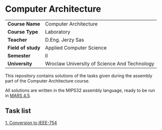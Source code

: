 # Computer Architecture

|                    |                          |
|--------------------|--------------------------|
| **Course Name**    | Computer Architecture    |
| **Course Type**    | Laboratory               |
| **Teacher**        | D.Eng. Jerzy Sas         |
| **Field of study** | Applied Computer Science |
| **Semester**       | II                       |
| **University**     | Wroclaw University of Science And Technology |



This repository contains solutions of the tasks given during the assembly part of the Computer Architecture course.

All solutions are written in the MIPS32 assembly language, ready to be run in [MARS 4.5](http://courses.missouristate.edu/kenvollmar/mars/).

## Task list

[1. Conversion to IEEE-754](task1.md)


